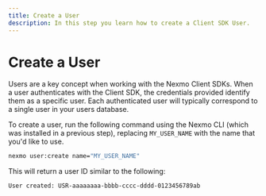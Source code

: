 ```yaml
---
title: Create a User
description: In this step you learn how to create a Client SDK User.
---
```


# Create a User

Users are a key concept when working with the Nexmo Client SDKs. When a user authenticates with the Client SDK, the credentials provided identify them as a specific user. Each authenticated user will typically correspond to a single user in your users database.

To create a user, run the following command using the Nexmo CLI (which was installed in a previous step), replacing `MY_USER_NAME` with the name that you'd like to use.

```bash
nexmo user:create name="MY_USER_NAME"
```

This will return a user ID similar to the following:

```bash
User created: USR-aaaaaaaa-bbbb-cccc-dddd-0123456789ab
```
